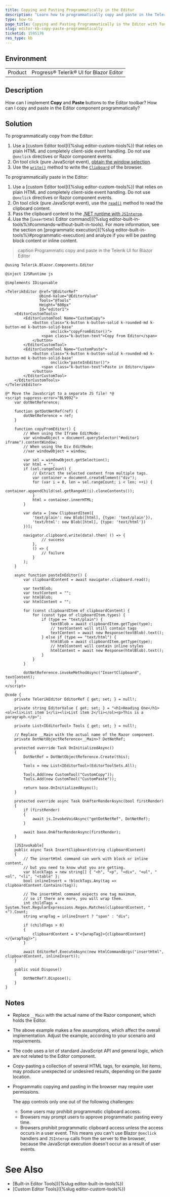 ```yaml
---
title: Copying and Pasting Programmatically in the Editor
description: "Learn how to programmatically copy and paste in the Telerik UI for Blazor Editor with additional buttons in the Editor toolbar."
type: how-to
page_title: Copying and Pasting Programmatically in the Editor with Toobar Buttons
slug: editor-kb-copy-paste-programmatically
ticketid: 1595176
res_type: kb
---
```


## Environment

<table>
    <tbody>
        <tr>
            <td>Product</td>
            <td>Progress® Telerik® UI for Blazor Editor</td>
        </tr>
    </tbody>
</table>


## Description

How can I implement **Copy** and **Paste** buttons to the Editor toolbar? How can I copy and paste in the Editor component programmatically?


## Solution

To programmatically copy from the Editor:

1. Use a [custom Editor tool]({%slug editor-custom-tools%}) that relies on plain HTML and completely client-side event handling. Do not use `@onclick` directives or Razor component events.
1. On tool click (pure JavaScript event), [obtain the window selection](https://developer.mozilla.org/en-US/docs/Web/API/Window/getSelection).
1. Use the [`write()`](https://developer.mozilla.org/en-US/docs/Web/API/Clipboard/write) method to write the [`Clipboard`](https://developer.mozilla.org/en-US/docs/Web/API/Clipboard) of the browser.

To programmatically paste in the Editor:

1. Use a [custom Editor tool]({%slug editor-custom-tools%}) that relies on plain HTML and completely client-side event handling. Do not use `@onclick` directives or Razor component events.
1. On tool click (pure JavaScript event), use the [`read()`](https://developer.mozilla.org/en-US/docs/Web/API/Clipboard/read) method to read the clipboard content.
1. Pass the clipboard content to the [.NET runtime with `JSInterop`](https://learn.microsoft.com/en-us/aspnet/core/blazor/javascript-interoperability/call-dotnet-from-javascript).
1. Use the [`insertHtml` Editor command]({%slug editor-built-in-tools%}#commands-without-built-in-tools). For more information, see the section on [programmatic execution]({%slug editor-built-in-tools%}#programmatic-execution) and analyze if you will be pasting block content or inline content.

>caption Programmatic copy and paste in the Telerik UI for Blazor Editor

````CSHTML
@using Telerik.Blazor.Components.Editor

@inject IJSRuntime js

@implements IDisposable

<TelerikEditor @ref="@EditorRef"
               @bind-Value="@EditorValue"
               Tools="@Tools"
               Height="600px"
               Id="editor1">
    <EditorCustomTools>
        <EditorCustomTool Name="CustomCopy">
            <button class="k-button k-button-solid k-rounded-md k-button-md k-button-solid-base"
                    onclick="copyFromEditor()">
                <span class="k-button-text">Copy from Editor</span>
            </button>
        </EditorCustomTool>
        <EditorCustomTool Name="CustomPaste">
            <button class="k-button k-button-solid k-rounded-md k-button-md k-button-solid-base"
                    onclick="pasteInEditor()">
                <span class="k-button-text">Paste in Editor</span>
            </button>
        </EditorCustomTool>
    </EditorCustomTools>
</TelerikEditor>

@* Move the JavaScript to a separate JS file! *@
<script suppress-error="BL9992">
    var dotNetReference;

    function getDotNetRef(ref) {
        dotNetReference = ref;
    }

    function copyFromEditor() {
        // When using the Iframe EditMode:
        var windowObject = document.querySelector("#editor1 iframe").contentWindow;
        // When using the Div EditMode:
        //var windowObject = window;

        var sel = windowObject.getSelection();
        var html = "";
        if (sel.rangeCount) {
            // Extract the selected content from multiple tags.
            var container = document.createElement("div");
            for (var i = 0, len = sel.rangeCount; i < len; ++i) {
                container.appendChild(sel.getRangeAt(i).cloneContents());
            }
            html = container.innerHTML;
        }

        var data = [new ClipboardItem({
            'text/plain': new Blob([html], {type: 'text/plain'}),
            'text/html': new Blob([html], {type: 'text/html'})
        })];

        navigator.clipboard.write(data).then( () => {
                // success
            },
            () => {
                // failure
            }
        );
    }

    async function pasteInEditor() {
        var clipboardContent = await navigator.clipboard.read();

        var textBlob;
        var textContent = "";
        var htmlBlob;
        var htmlContent = "";

        for (const clipboardItem of clipboardContent) {
            for (const type of clipboardItem.types) {
                if (type == "text/plain") {
                    textBlob = await clipboardItem.getType(type);
                    // textContent will still contain tags
                    textContent = await new Response(textBlob).text();
                } else if (type == "text/html") {
                    htmlBlob = await clipboardItem.getType(type);
                    // htmlContent will contain inline styles
                    htmlContent = await new Response(htmlBlob).text();
                }
            }
        }

        dotNetReference.invokeMethodAsync("InsertClipboard", textContent);
    }
</script>

@code {
    private TelerikEditor EditorRef { get; set; } = null!;

    private string EditorValue { get; set; } = "<h1>Heading One</h1><ol><li>List item 1</li><li>List item 2</li></ol><p>This is a paragraph.</p>";

    private List<IEditorTool> Tools { get; set; } = null!;

    // Replace __Main with the actual name of the Razor component.
    private DotNetObjectReference<__Main>? DotNetRef;

    protected override Task OnInitializedAsync()
    {
        DotNetRef = DotNetObjectReference.Create(this);

        Tools = new List<IEditorTool>(EditorToolSets.All);

        Tools.Add(new CustomTool("CustomCopy"));
        Tools.Add(new CustomTool("CustomPaste"));

        return base.OnInitializedAsync();
    }

    protected override async Task OnAfterRenderAsync(bool firstRender)
    {
        if (firstRender)
        {
            await js.InvokeVoidAsync("getDotNetRef", DotNetRef);
        }

        await base.OnAfterRenderAsync(firstRender);
    }

    [JSInvokable]
    public async Task InsertClipboard(string clipboardContent)
    {
        // The insertHtml command can work with block or inline content,
        // but you need to know what you are getting.
        var blockTags = new string[] { "<h", "<p", "<div", "<ul", "<ol", "<li", "<table" };
        bool inlineInsert = !blockTags.Any(tag => clipboardContent.Contains(tag));

        // The insertHtml command expects one tag maximum,
        // so if there are more, you will wrap them.
        int childTags = System.Text.RegularExpressions.Regex.Matches(clipboardContent, "<").Count;
        string wrapTag = inlineInsert ? "span" : "div";

        if (childTags > 0)
        {
            clipboardContent = $"<{wrapTag}>{clipboardContent}</{wrapTag}>";
        }

        await EditorRef.ExecuteAsync(new HtmlCommandArgs("insertHtml", clipboardContent, inlineInsert));
    }

    public void Dispose()
    {
        DotNetRef?.Dispose();
    }
}
````


## Notes

* Replace `__Main` with the actual name of the Razor component, which holds the Editor.
* The above example makes a few assumptions, which affect the overall implementation. Adjust the example, according to your scenario and requirements.
* The code uses a lot of standard JavaScript API and general logic, which are not related to the Editor component.
* Copy-pasting a collection of several HTML tags, for example, list items, may produce unexpected or undesired results, depending on the paste location.
* Programmatic copying and pasting in the browser may require user permissions.

  The app controls only one out of the following challenges:

  * Some users may prohibit programmatic clipboard access.
  * Browsers may prompt users to approve programmatic pasting every time.
  * Browsers prohibit programmatic clipboard access unless the access occurs in a user event. This means you can't use Blazor `@onclick` handlers and `JSInterop` calls from the server to the browser, because the JavaScript execution doesn't occur as a result of user events.


# See Also

* [Built-in Editor Tools]({%slug editor-built-in-tools%})
* [Custom Editor Tools]({%slug editor-custom-tools%})
